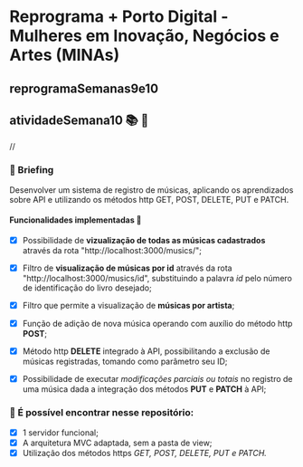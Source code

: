 # Reprograma + Porto Digital - Mulheres em Inovação, Negócios e Artes (MINAs)

## reprogramaSemanas9e10

## atividadeSemana10 :books: :green_book:
//
### :memo: Briefing 

Desenvolver um sistema de registro de músicas, aplicando os aprendizados sobre API e utilizando os métodos http GET, POST, DELETE, PUT e PATCH.

#### Funcionalidades implementadas :book: 

- [x] Possibilidade de **vizualização de todas as músicas cadastrados** através da rota "http://localhost:3000/musics/";
- [x] Filtro de **visualização de músicas por id** através da rota "http://localhost:3000/musics/id", substituindo a palavra *id* pelo número de identificação do livro desejado; 
- [x] Filtro que permite a visualização de **músicas por artista**; 
- [x] Função de adição de nova música operando com auxílio do método http **POST**; 
- [x] Método http **DELETE** integrado à API, possibilitando a exclusão de músicas registradas, tomando como parâmetro seu ID; 
- [x] Possibilidade de executar *modificações parciais ou totais* no registro de uma música dada a integração dos métodos **PUT** e **PATCH** à API;


### :notebook: É possível encontrar nesse repositório: 

- [x] 1 servidor funcional; 
- [x] A arquitetura MVC adaptada, sem a pasta de view; 
- [x] Utilização dos métodos https *GET, POST, DELETE, PUT e PATCH.*
